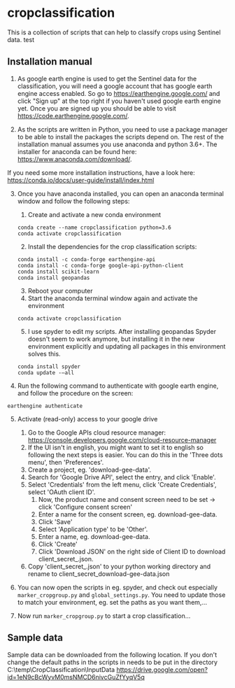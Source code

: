 # cropclassification
This is a collection of scripts that can help to classify crops using Sentinel data.
test
## Installation manual

1. As google earth engine is used to get the Sentinel data for the classification, you will need a
google account that has google earth engine access enabled.
So go to https://earthengine.google.com/ and click "Sign up" at the top right if you haven't used
google earth engine yet.
Once you are signed up you should be able to visit https://code.earthengine.google.com/.

2. As the scripts are written in Python, you need to use a package manager to be able to install
the packages the scripts depend on. The rest of the installation manual assumes you use anaconda and
python 3.6+. The installer for anaconda can be found here: https://www.anaconda.com/download/.

If you need some more installation instructions, have a look here:
https://conda.io/docs/user-guide/install/index.html

3. Once you have anaconda installed, you can open an anaconda terminal window and follow the
following steps:

      1. Create and activate a new conda environment
      ```
	  conda create --name cropclassification python=3.6
      conda activate cropclassification
	  ```
      2. Install the dependencies for the crop classification scripts:
      ```
	  conda install -c conda-forge earthengine-api
	  conda install -c conda-forge google-api-python-client
	  conda install scikit-learn
	  conda install geopandas
	  ```
      3. Reboot your computer
      4. Start the anaconda terminal window again and activate the environment
      ```
      conda activate cropclassification
      ```
      5. I use spyder to edit my scripts. After installing geopandas Spyder doesn't seem to work
      anymore, but installing it in the new environment explicitly and updating all
      packages in this environment solves this.
      ```
	  conda install spyder
      conda update -–all
      ```
4.  Run the following command to authenticate with google earth engine, and follow the procedure on the screen:
```
earthengine authenticate
```

5. Activate (read-only) access to your google drive
    1. Go to the Google APIs cloud resource manager: https://console.developers.google.com/cloud-resource-manager
    2. If the UI isn't in english, you might want to set it to english so following the next steps
    is easier. You can do this in the 'Three dots menu', then 'Preferences'.
    3. Create a project, eg. 'download-gee-data'.
    4. Search for 'Google Drive API', select the entry, and click 'Enable'.
    5. Select 'Credentials' from the left menu, click 'Create Credentials', select 'OAuth client ID'.
        1. Now, the product name and consent screen need to be set -> click 'Configure consent screen'
        2. Enter a name for the consent screen, eg. download-gee-data.
        3. Click 'Save'
        4. Select 'Application type' to be 'Other'.
        5. Enter a name, eg. download-gee-data.
        6. Click 'Create'
        7. Click 'Download JSON' on the right side of Client ID to download client_secret_<really long ID>.json.
    6. Copy 'client_secret_<really long ID>.json' to your python working directory and rename to
    client_secret_download-gee-data.json

6. You can now open the scripts in eg. spyder, and check out especially `marker_cropgroup.py` and
`global_settings.py`. You need to update those to match your environment, eg. set the paths as you
want them,...

7. Now run `marker_cropgroup.py` to start a crop classification...

## Sample data

Sample data can be downloaded from the following location. If you don't change the default paths in the scripts in needs to be put in the directory C:\temp\CropClassification\InputData
https://drive.google.com/open?id=1eN9cBcWyvM0msNMCD6nivcGuZfYyqV5q
